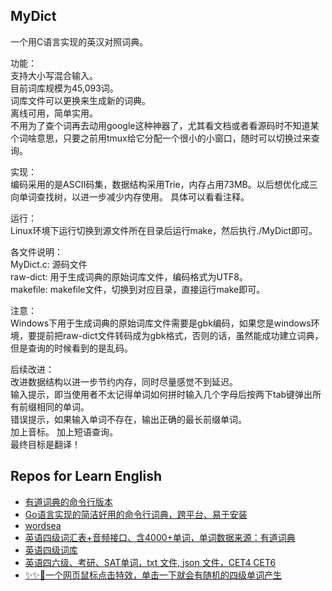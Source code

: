 MyDict
---------------------------------------

一个用C语言实现的英汉对照词典。

功能：    
支持大小写混合输入。    
目前词库规模为45,093词。   
词库文件可以更换来生成新的词典。   
离线可用，简单实用。   
不用为了查个词再去动用google这种神器了，尤其看文档或者看源码时不知道某个词啥意思，只要之前用tmux给它分配一个很小的小窗口，随时可以切换过来查询。

实现：  
编码采用的是ASCII码集，数据结构采用Trie，内存占用73MB。以后想优化成三向单词查找树，以进一步减少内存使用。
具体可以看看注释。

运行：   
Linux环境下运行切换到源文件所在目录后运行make，然后执行./MyDict即可。

各文件说明：   
MyDict.c: 源码文件    
raw-dict: 用于生成词典的原始词库文件，编码格式为UTF8。   
makefile: makefile文件，切换到对应目录，直接运行make即可。   

注意：  
Windows下用于生成词典的原始词库文件需要是gbk编码，如果您是windows环境，要提前把raw-dict文件转码成为gbk格式，否则的话，虽然能成功建立词典，但是查询的时候看到的是乱码。

后续改进：     
改进数据结构以进一步节约内存，同时尽量感觉不到延迟。  
输入提示，即当使用者不太记得单词如何拼时输入几个字母后按两下tab键弹出所有前缀相同的单词。   
错误提示，如果输入单词不存在，输出正确的最长前缀单词。   
加上音标。
加上短语查询。   
最终目标是翻译！

## Repos for Learn English

- [有道词典的命令行版本](https://github.com/ChestnutHeng/Wudao-dict)
- [Go语言实现的简洁好用的命令行词典，跨平台、易于安装](https://github.com/Karmenzind/kd)
- [wordsea](https://github.com/vxiaozhi/wordsea)
- [英语四级词汇表+音频接口、含4000+单词，单词数据来源：有道词典](https://github.com/mihu915/cet4_dict)
- [英语四级词库](https://github.com/cuttlin/Vocabulary-of-CET-4)
- [英语四六级、考研、SAT单词，txt 文件, json 文件，CET4 CET6](https://github.com/KyleBing/english-vocabulary)
- [✨✨🎏一个网页鼠标点击特效，单击一下就会有随机的四级单词产生](https://github.com/flymysql/CET4-Mouse-click-effects)
